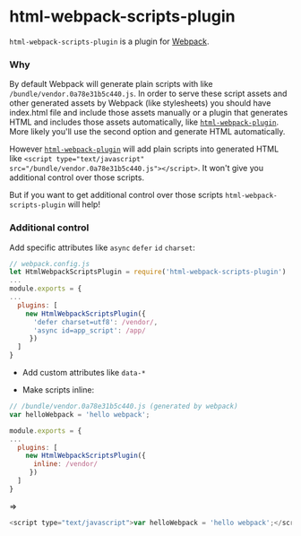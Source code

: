 # html-webpack-scripts-plugin
`html-webpack-scripts-plugin` is a plugin for [Webpack](https://webpack.js.org/).

### Why
By default Webpack will generate plain scripts with like `/bundle/vendor.0a78e31b5c440.js`. In order to serve these script assets and  other generated assets by Webpack (like stylesheets) you should have index.html file and include those assets manually or a plugin that generates HTML and includes those assets automatically, like [`html-webpack-plugin`](https://www.npmjs.com/package/html-webpack-plugin).
More likely you'll use the second option and generate HTML automatically.

However [`html-webpack-plugin`](https://www.npmjs.com/package/html-webpack-plugin) will add plain scripts into generated HTML like
`<script type="text/javascript" src="/bundle/vendor.0a78e31b5c440.js"></script>`. It won't give you additional control over those scripts.

But if you want to get additional control over those scripts `html-webpack-scripts-plugin` will help!

### Additional control
Add specific attributes like `async` `defer` `id` `charset`:
```js
// webpack.config.js
let HtmlWebpackScriptsPlugin = require('html-webpack-scripts-plugin')
...
module.exports = {
...
  plugins: [
    new HtmlWebpackScriptsPlugin({
      'defer charset=utf8': /vendor/,
      'async id=app_script': /app/
     })
  ]
}
```
- Add custom attributes like `data-*`

- Make scripts inline:
```js
// /bundle/vendor.0a78e31b5c440.js (generated by webpack)
var helloWebpack = 'hello webpack';
```
```js
module.exports = {
...
  plugins: [
    new HtmlWebpackScriptsPlugin({
      inline: /vendor/
     })
  ]
}
```
=>
```js
<script type="text/javascript">var helloWebpack = 'hello webpack';</script>
```
